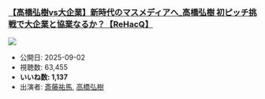 ### [【高橋弘樹vs大企業】新時代のマスメディアへ_高橋弘樹 初ピッチ挑戦で大企業と協業なるか？【ReHacQ】](https://www.youtube.com/watch?v=FC0PzLb1saY)
[![](https://img.youtube.com/vi/FC0PzLb1saY/sddefault.jpg)](https://www.youtube.com/watch?v=FC0PzLb1saY)
-   公開日: 2025-09-02
-   視聴数: 63,455
-   **いいね数: 1,137**
-   出演者: [斎藤祐馬](/rehacq_fan/people/斎藤祐馬 "wikilink"), [高橋弘樹](/rehacq_fan/people/高橋弘樹 "wikilink")
